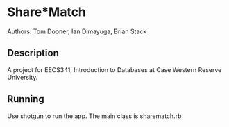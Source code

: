 Share*Match
===========

Authors: Tom Dooner, Ian Dimayuga, Brian Stack

Description
-----------

A project for EECS341, Introduction to Databases at Case Western Reserve University.

Running
-------

Use shotgun to run the app. The main class is sharematch.rb
